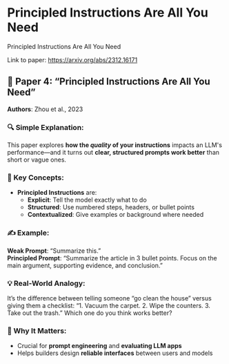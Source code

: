 # Principled Instructions Are All You Need

Principled Instructions Are All You Need

Link to paper: https://arxiv.org/abs/2312.16171


## 📄 Paper 4: “Principled Instructions Are All You Need”
**Authors**: Zhou et al., 2023

### 🔍 Simple Explanation:
This paper explores **how the *quality* of your instructions** impacts an LLM's performance—and it turns out **clear, structured prompts work better** than short or vague ones.

### 🧠 Key Concepts:
- **Principled Instructions** are:
  - **Explicit**: Tell the model exactly what to do  
  - **Structured**: Use numbered steps, headers, or bullet points  
  - **Contextualized**: Give examples or background where needed  

### ✍️ Example:
**Weak Prompt**: “Summarize this.”  
**Principled Prompt**: “Summarize the article in 3 bullet points. Focus on the main argument, supporting evidence, and conclusion.”

### 💡 Real-World Analogy:
It’s the difference between telling someone “go clean the house” versus giving them a checklist: “1. Vacuum the carpet. 2. Wipe the counters. 3. Take out the trash.” Which one do you think works better?

### 🧩 Why It Matters:
- Crucial for **prompt engineering** and **evaluating LLM apps**  
- Helps builders design **reliable interfaces** between users and models